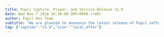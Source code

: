```yaml
---
title: Pupil Capture, Player, and Service Release v1.9
date: Wed Nov 7 2018 10:30:00 GMT+0000 (+00)
author: Pupil Dev Team
subtitle: "We are pleased to announce the latest release of Pupil software v1.9..."
tag: {"caption":"v1.9","icon":"local_offer"}
---
```


<div>
  <CompiledMarkdown version="v1.9"/>
</div>